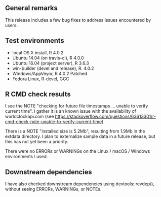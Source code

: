 ## General remarks

This release includes a few bug fixes to address issues encountered by users.


## Test environments

* local OS X install, R 4.0.2
* Ubuntu 14.04 (on travis-ci), R 4.0.0
* Ubuntu 16.04 (project server), R 3.6.3
* win-builder (devel and release), R. 4.0.2
* Windows/AppVeyor, R 4.0.2 Patched
* Fedora Linux, R-devel, GCC


## R CMD check results

I see the NOTE "checking for future file timestamps ... unable to verify current time". I gather it is an known issue with the availability of worldclockapi.com (see https://stackoverflow.com/questions/63613301/r-cmd-check-note-unable-to-verify-current-time).

There is a NOTE "installed size is  5.2Mb", resulting from 1.9Mb in the extdata directory. I plan to externalize sample data in a future release, but this has not yet been a priority.

There were no ERRORs or WARNINGs on the Linux / macOS / Windows environments I used. 


## Downstream dependencies

I have also checked downstream dependencies using devtools::revdep(),
without seeing ERRORs, WARNINGs, or NOTEs.

